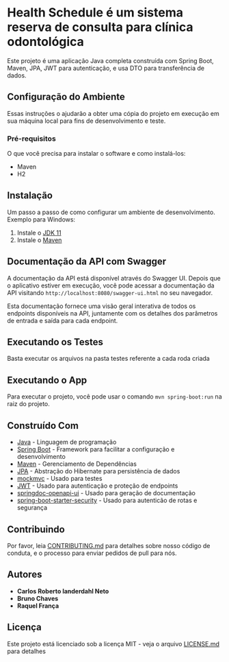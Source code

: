 # Health Schedule é um sistema reserva de consulta para clínica odontológica

Este projeto é uma aplicação Java completa construída com Spring Boot, Maven, JPA, JWT para autenticação, e usa DTO para transferência de dados.

## Configuração do Ambiente

Essas instruções o ajudarão a obter uma cópia do projeto em execução em sua máquina local para fins de desenvolvimento e teste.

### Pré-requisitos

O que você precisa para instalar o software e como instalá-los:

- Maven
- H2

## Instalação

Um passo a passo de como configurar um ambiente de desenvolvimento. Exemplo para Windows:

1. Instale o [JDK 11](https://www.oracle.com/java/technologies/javase-jdk11-downloads.html)
2. Instale o [Maven](https://maven.apache.org/download.cgi)

## Documentação da API com Swagger

A documentação da API está disponível através do Swagger UI. Depois que o aplicativo estiver em execução, você pode acessar a documentação da API visitando `http://localhost:8080/swagger-ui.html` no seu navegador.

Esta documentação fornece uma visão geral interativa de todos os endpoints disponíveis na API, juntamente com os detalhes dos parâmetros de entrada e saída para cada endpoint.

## Executando os Testes

Basta executar os arquivos na pasta testes referente a cada roda criada

## Executando o App

Para executar o projeto, você pode usar o comando `mvn spring-boot:run` na raiz do projeto.

## Construído Com

* [Java](https://www.java.com) - Linguagem de programação
* [Spring Boot](https://spring.io/projects/spring-boot) - Framework para facilitar a configuração e desenvolvimento
* [Maven](https://maven.apache.org/) - Gerenciamento de Dependências
* [JPA](https://spring.io/projects/spring-data-jpa) - Abstração do Hibernate para persistência de dados
* [mockmvc](https://docs.spring.io/spring-framework/docs/current/javadoc-api/org/springframework/test/web/servlet/MockMvc.html) - Usado para testes
* [JWT](https://jwt.io/) - Usado para autenticação e proteção de endpoints
* [springdoc-openapi-ui](https://springdoc.org/) - Usado para geração de documentação
* [spring-boot-starter-security](https://docs.spring.io/spring-security/reference/getting-spring-security.html) - Usado para autenticão de rotas e segurança

## Contribuindo

Por favor, leia [CONTRIBUTING.md](https://gist.github.com/PurpleBooth/b24679402957c63ec426) para detalhes sobre nosso código de conduta, e o processo para enviar pedidos de pull para nós.

## Autores

* **Carlos Roberto landerdahl Neto**
* **Bruno Chaves**
* **Raquel França**

## Licença

Este projeto está licenciado sob a licença MIT - veja o arquivo [LICENSE.md](LICENSE.md) para detalhes
